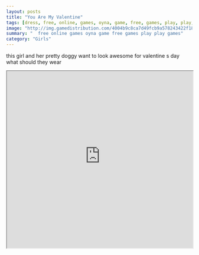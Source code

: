 ```yaml
---
layout: posts
title: "You Are My Valentine"
tags: [dress, free, online, games, oyna, game, free, games, play, play, games]
image: "http://img.gamedistribution.com/4004b9c8ca7d49fcb9a578243422f180.jpg"
summary: "  free online games oyna game free games play play games"
category: "Girls"
---
```


this girl and her pretty doggy want to look awesome for valentine s day what should they wear

<iframe width="100%" height="480px;" src="http://flash.gamedistribution.com?game=4004b9c8ca7d49fcb9a578243422f180"></iframe>